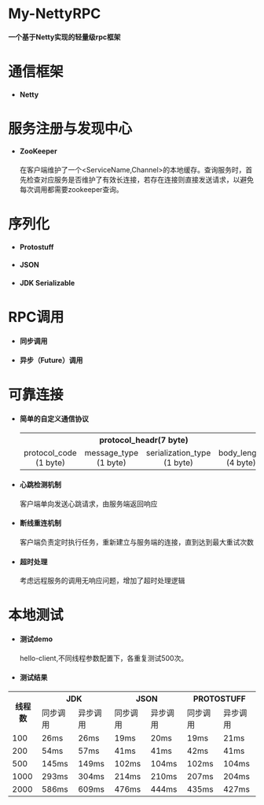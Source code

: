 # My-NettyRPC

#### 一个基于Netty实现的轻量级rpc框架

# 通信框架
- #### Netty

# 服务注册与发现中心
- #### ZooKeeper
  在客户端维护了一个<ServiceName,Channel>的本地缓存。查询服务时，首先检查对应服务是否维护了有效长连接，若存在连接则直接发送请求，以避免每次调用都需要zookeeper查询。

# 序列化

- #### Protostuff
- #### JSON
- #### JDK Serializable

# RPC调用

- #### 同步调用
- #### 异步（Future）调用

# 可靠连接

- #### 简单的自定义通信协议

  <table>
       <tr>
          <th colspan="7" rowspan="1" align="center">protocol_headr(7 byte)</th>
          <th colspan="1" rowspan="1" align="center">protocol_body</th>
      </tr>
      <tr>
          <td colspan="1" rowspan="1" align="center">protocol_code (1 byte)</td>
          <td colspan="1" rowspan="1" align="center">message_type (1 byte)</td>
          <td colspan="1" rowspan="1" align="center">serialization_type (1 byte)</td>
          <td colspan="4" rowspan="1" align="center">body_length (4 byte)</td>
          <td colspan="1" rowspan="1" align="center">...</td>
      </tr>
  </table>

- #### 心跳检测机制

  客户端单向发送心跳请求，由服务端返回响应

- #### 断线重连机制

  客户端负责定时执行任务，重新建立与服务端的连接，直到达到最大重试次数

- #### 超时处理

  考虑远程服务的调用无响应问题，增加了超时处理逻辑

# 本地测试

- #### 测试demo

  hello-client,不同线程参数配置下，各重复测试500次。

- #### 测试结果
<table>
    <tr>
        <th rowspan="2">线程数</th>
        <th colspan="2">JDK</th>
        <th colspan="2">JSON</th>
        <th colspan="2">PROTOSTUFF</th>
    </tr>
    <tr>
        <td>同步调用</td>
        <td>异步调用</td>
        <td>同步调用</td>
        <td>异步调用</td>
        <td>同步调用</td>
        <td>异步调用</td>
    </tr>
    <tr>
        <td>100</td>
        <td>26ms</td>
        <td>26ms</td>
        <td>19ms</td>
        <td>20ms</td>
        <td>19ms</td>
        <td>21ms</td>
    </tr>
    <tr>
        <td>200</td>
        <td>54ms</td>
        <td>57ms</td>
        <td>41ms</td>
        <td>41ms</td>
        <td>42ms</td>
        <td>41ms</td>
    </tr>
     <tr>
        <td>500</td>
        <td>145ms</td>
        <td>149ms</td>
        <td>102ms</td>
        <td>104ms</td>
        <td>102ms</td>
        <td>104ms</td>
    </tr>
     <tr>
        <td>1000</td>
        <td>293ms</td>
        <td>304ms</td>
        <td>214ms</td>
        <td>210ms</td>
        <td>207ms</td>
        <td>204ms</td>
    </tr>   
    <tr>
        <td>2000</td>
        <td>586ms</td>
        <td>609ms</td>
        <td>476ms</td>
        <td>444ms</td>
        <td>435ms</td>
        <td>427ms</td>
    </tr>  
</table>

